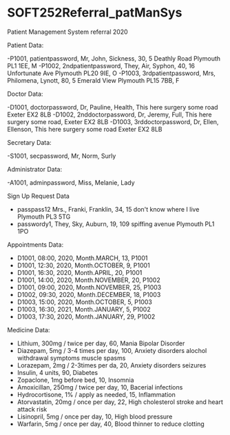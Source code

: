 # SOFT252Referral_patManSys
Patient Management System referral 2020

Patient Data:

-P1001, patientpassword, Mr, John, Sickness, 30, 5 Deathly Road Plymouth  PL1 1EE, M
-P1002, 2ndpatientpassword, They, Air, Syphon, 40, 16 Unfortunate Ave Plymouth PL20 9IE, O
-P1003, 3rdpatientpassword, Mrs, Philomena, Lynott, 80, 5 Emerald View Plymouth PL15 7BB, F


Doctor Data:

-D1001, doctorpassword, Dr, Pauline, Health, This here surgery some road Exeter EX2 8LB
-D1002, 2nddoctorpassword, Dr, Jeremy, Full, This here surgery some road, Exeter EX2 8LB
-D1003, 3rddoctorpassword, Dr, Ellen, Ellenson, This here surgery some road Exeter EX2 8LB


Secretary Data: 

-S1001, secpassword, Mr, Norm, Surly


Administrator Data:

-A1001, adminpassword, Miss, Melanie, Lady


Sign Up Request Data

- passpass12 Mrs., Franki, Franklin, 34, 15 don't know where I live Plymouth PL3 5TG
- passwordy1, They, Sky, Auburn, 19, 109 spiffing avenue Plymouth PL1 1PO


Appointments Data:

- D1001, 08:00, 2020, Month.MARCH, 13, P1001
- D1001, 12:30, 2020, Month.OCTOBER, 9, P1001
- D1001, 16:30, 2020, Month.APRIL, 20, P1001
- D1001, 14:00, 2020, Month.NOVEMBER, 20, P1002
- D1001, 09:00, 2020, Month.NOVEMBER, 25, P1003
- D1002, 09:30, 2020, Month.DECEMBER, 18, P1003
- D1003, 15:00, 2020, Month.OCTOBER, 5, P1003
- D1003, 16:30, 2021, Month.JANUARY, 5, P1002
- D1003, 17:30, 2020, Month.JANUARY, 29, P1002


Medicine Data:

- Lithium, 300mg / twice per day, 60, Mania Bipolar Disorder
- Diazepam, 5mg / 3-4 times per day, 100, Anxiety disorders alochol withdrawal symptoms muscle spasms
- Lorazepam, 2mg / 2-3times per da, 20, Anxiety disorders seizures
- Insulin, 4 units, 90, Diabetes
- Zopaclone, 1mg before bed, 10, Insomnia
- Amoxicillan, 250mg / twice per day, 10, Bacerial infections
- Hydrocortisone, 1% / apply as needed, 15, Inflammation
- Atorvastatin, 20mg / once per day, 22, High cholesterol stroke and heart attack risk
- Lisinopril, 5mg / once per day, 10, High blood pressure
- Warfarin, 5mg / once per day, 40, Blood thinner to reduce clotting
